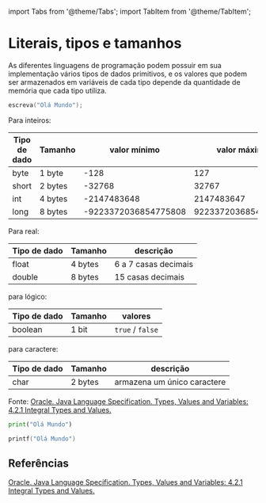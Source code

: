 import Tabs from '@theme/Tabs';
import TabItem from '@theme/TabItem';

# Literais, tipos e tamanhos


As diferentes linguagens de programação podem possuir em sua implementação vários tipos de dados primitivos, e os valores que podem ser armazenados em variáveis de cada tipo depende da quantidade de memória que cada tipo utiliza.



<Tabs groupId='language'>
<TabItem value="pseudocodigo" label="Pseudocódigo" default>

```c
escreva("Olá Mundo");
```

</TabItem>
<TabItem value="java" label="Java">

Para inteiros:   

|Tipo de dado| Tamanho | valor mínimo | valor máximo |
|---|---|---|---|
|byte| 1 byte| -128| 127 |
|short| 2 bytes | -32768| 32767 |
|int| 4 bytes |-2147483648| 2147483647 |
|long| 8 bytes |-9223372036854775808| 9223372036854775807 |


Para real:  

|Tipo de dado| Tamanho | descrição |
|---|---|---|
|float| 4 bytes| 6 a 7 casas decimais|
|double| 8 bytes| 15 casas decimais |

para lógico:  

|Tipo de dado| Tamanho | valores |
|---|---|---|
|boolean|1 bit| `true` / `false` |

para caractere:  

|Tipo de dado| Tamanho | descrição |
|---|---|---|
|char|2 bytes| armazena um único caractere|

Fonte: [Oracle. Java Language Specification. Types, Values and Variables: 4.2.1 Integral Types and Values.](https://docs.oracle.com/javase/specs/jls/se21/html/jls-4.html#jls-4.2)

</TabItem>
<TabItem value="python" label="Python">

```python
print("Olá Mundo")
```

</TabItem>

<TabItem value="c" label="C">

```c
printf("Olá Mundo")
```

</TabItem>

</Tabs>


## Referências

[Oracle. Java Language Specification. Types, Values and Variables: 4.2.1 Integral Types and Values.](https://docs.oracle.com/javase/specs/jls/se21/html/jls-4.html#jls-4.2)